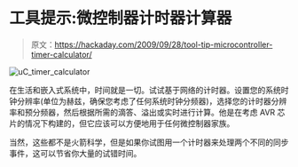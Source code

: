 # 工具提示:微控制器计时器计算器

> 原文：<https://hackaday.com/2009/09/28/tool-tip-microcontroller-timer-calculator/>

![uC_timer_calculator](img/f7752e61710096725acd9859db331b43.png "uC_timer_calculator")

在生活和嵌入式系统中，时间就是一切。试试基于网络的计时器。设置您的系统时钟分辨率(单位为赫兹，确保您考虑了任何系统时钟分频器)，选择您的计时器分辨率和预分频器，然后根据所需的滴答、溢出或实时进行计算。他是在考虑 AVR 芯片的情况下构建的，但它应该可以方便地用于任何微控制器家族。

当然，这些都不是火箭科学，但是如果你试图用一个计时器来处理两个不同的同步事件，这可以节省你大量的试错时间。